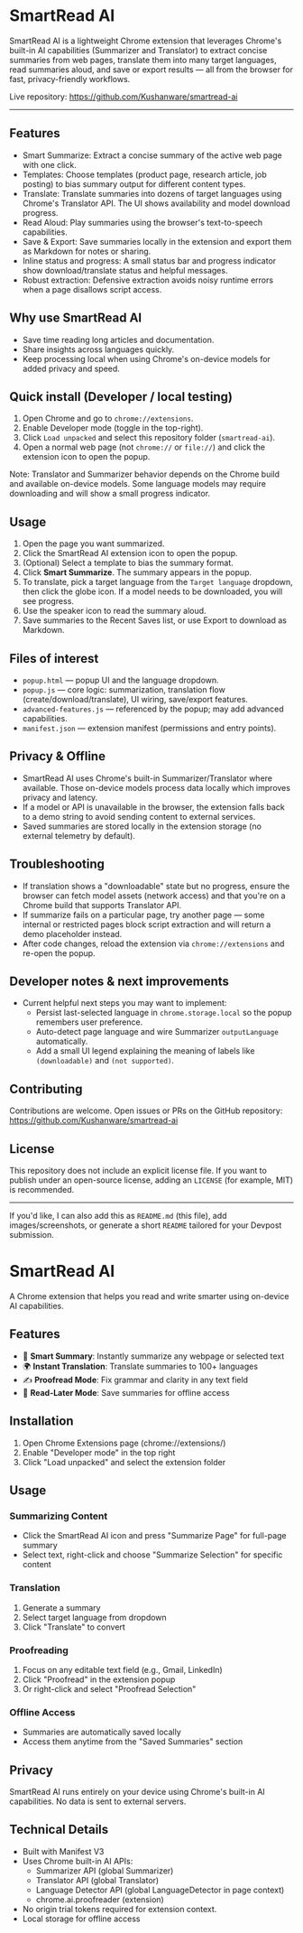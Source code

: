 # SmartRead AI

SmartRead AI is a lightweight Chrome extension that leverages Chrome's built-in AI capabilities (Summarizer and Translator) to extract concise summaries from web pages, translate them into many target languages, read summaries aloud, and save or export results — all from the browser for fast, privacy-friendly workflows.

Live repository: https://github.com/Kushanware/smartread-ai

---

## Features

- Smart Summarize: Extract a concise summary of the active web page with one click.
- Templates: Choose templates (product page, research article, job posting) to bias summary output for different content types.
- Translate: Translate summaries into dozens of target languages using Chrome's Translator API. The UI shows availability and model download progress.
- Read Aloud: Play summaries using the browser's text-to-speech capabilities.
- Save & Export: Save summaries locally in the extension and export them as Markdown for notes or sharing.
- Inline status and progress: A small status bar and progress indicator show download/translate status and helpful messages.
- Robust extraction: Defensive extraction avoids noisy runtime errors when a page disallows script access.

## Why use SmartRead AI

- Save time reading long articles and documentation.
- Share insights across languages quickly.
- Keep processing local when using Chrome's on-device models for added privacy and speed.

## Quick install (Developer / local testing)

1. Open Chrome and go to `chrome://extensions`.
2. Enable Developer mode (toggle in the top-right).
3. Click `Load unpacked` and select this repository folder (`smartread-ai`).
4. Open a normal web page (not `chrome://` or `file://`) and click the extension icon to open the popup.

Note: Translator and Summarizer behavior depends on the Chrome build and available on-device models. Some language models may require downloading and will show a small progress indicator.

## Usage

1. Open the page you want summarized.
2. Click the SmartRead AI extension icon to open the popup.
3. (Optional) Select a template to bias the summary format.
4. Click **Smart Summarize**. The summary appears in the popup.
5. To translate, pick a target language from the `Target language` dropdown, then click the globe icon. If a model needs to be downloaded, you will see progress.
6. Use the speaker icon to read the summary aloud.
7. Save summaries to the Recent Saves list, or use Export to download as Markdown.

## Files of interest

- `popup.html` — popup UI and the language dropdown.
- `popup.js` — core logic: summarization, translation flow (create/download/translate), UI wiring, save/export features.
- `advanced-features.js` — referenced by the popup; may add advanced capabilities.
- `manifest.json` — extension manifest (permissions and entry points).

## Privacy & Offline

- SmartRead AI uses Chrome's built-in Summarizer/Translator where available. Those on-device models process data locally which improves privacy and latency.
- If a model or API is unavailable in the browser, the extension falls back to a demo string to avoid sending content to external services.
- Saved summaries are stored locally in the extension storage (no external telemetry by default).

## Troubleshooting

- If translation shows a "downloadable" state but no progress, ensure the browser can fetch model assets (network access) and that you're on a Chrome build that supports Translator API.
- If summarize fails on a particular page, try another page — some internal or restricted pages block script extraction and will return a demo placeholder instead.
- After code changes, reload the extension via `chrome://extensions` and re-open the popup.

## Developer notes & next improvements

- Current helpful next steps you may want to implement:
  - Persist last-selected language in `chrome.storage.local` so the popup remembers user preference.
  - Auto-detect page language and wire Summarizer `outputLanguage` automatically.
  - Add a small UI legend explaining the meaning of labels like `(downloadable)` and `(not supported)`.

## Contributing

Contributions are welcome. Open issues or PRs on the GitHub repository: https://github.com/Kushanware/smartread-ai

## License

This repository does not include an explicit license file. If you want to publish under an open-source license, adding an `LICENSE` (for example, MIT) is recommended.

---

If you'd like, I can also add this as `README.md` (this file), add images/screenshots, or generate a short `README` tailored for your Devpost submission.
# SmartRead AI

A Chrome extension that helps you read and write smarter using on-device AI capabilities.

## Features

- 🧠 **Smart Summary**: Instantly summarize any webpage or selected text
- 🌍 **Instant Translation**: Translate summaries to 100+ languages
- ✍️ **Proofread Mode**: Fix grammar and clarity in any text field
- 💾 **Read-Later Mode**: Save summaries for offline access

## Installation

1. Open Chrome Extensions page (chrome://extensions/)
2. Enable "Developer mode" in the top right
3. Click "Load unpacked" and select the extension folder

## Usage

### Summarizing Content
- Click the SmartRead AI icon and press "Summarize Page" for full-page summary
- Select text, right-click and choose "Summarize Selection" for specific content

### Translation
1. Generate a summary
2. Select target language from dropdown
3. Click "Translate" to convert

### Proofreading
1. Focus on any editable text field (e.g., Gmail, LinkedIn)
2. Click "Proofread" in the extension popup
3. Or right-click and select "Proofread Selection"

### Offline Access
- Summaries are automatically saved locally
- Access them anytime from the "Saved Summaries" section

## Privacy

SmartRead AI runs entirely on your device using Chrome's built-in AI capabilities. No data is sent to external servers.

## Technical Details

- Built with Manifest V3
- Uses Chrome built-in AI APIs:
  - Summarizer API (global Summarizer)
  - Translator API (global Translator)
  - Language Detector API (global LanguageDetector in page context)
  - chrome.ai.proofreader (extension)
- No origin trial tokens required for extension context.
- Local storage for offline access
